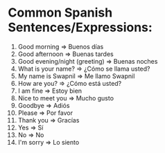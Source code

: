# Common Spanish Sentences/Expressions:

1. Good morning => 	Buenos días
2. Good afternoon =>	Buenas tardes
3. Good evening/night (greeting) =>	Buenas noches
4. What is your name? =>	¿Cómo se llama usted?
5. My name is Swapnil => Me llamo Swapnil
6. How are you? =>	¿Cómo está usted?
7. I am fine =>	Estoy bien
8. Nice to meet you =>	Mucho gusto
9. Goodbye =>	Adiós
10. Please =>	Por favor
11. Thank you =>	Gracías
12. Yes =>	Sí
13. No =>	No
14. I'm sorry =>	Lo siento
